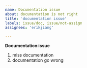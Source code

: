 ```yaml
---
name: Documentation issue
about: documentation is not right
title: 'documentation issue'
labels: issue/doc, issue/not-assign
assignees: 'erikjiang'

---
```


**Documentation issue**
1. miss documentation
2. documentation go wrong